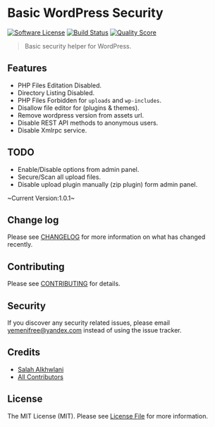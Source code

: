 # Basic WordPress Security

[![Software License][ico-license]](LICENSE.md)
[![Build Status][ico-build]][link-build]
[![Quality Score][ico-code-quality]][link-code-quality]


> Basic security helper for WordPress.

## Features
- PHP Files Editation Disabled.
- Directory Listing Disabled.
- PHP Files Forbidden for `uploads` and `wp-includes`.
- Disallow file editor for (plugins & themes).
- Remove wordpress version from assets url.
- Disable REST API methods to anonymous users.
- Disable Xmlrpc service.

## TODO
- Enable/Disable options from admin panel.
- Secure/Scan all upload files.
- Disable upload plugin manually (zip plugin) form admin panel.


~Current Version:1.0.1~


## Change log

Please see [CHANGELOG](CHANGELOG.md) for more information on what has changed recently.

## Contributing

Please see [CONTRIBUTING](CONTRIBUTING.md) for details.

## Security

If you discover any security related issues, please email yemenifree@yandex.com instead of using the issue tracker.

## Credits

- [Salah Alkhwlani][link-author]
- [All Contributors][link-contributors]

## License

The MIT License (MIT). Please see [License File](LICENSE.md) for more information.

[ico-license]: https://img.shields.io/badge/license-MIT-brightgreen.svg?style=flat-square
[ico-code-quality]: https://scrutinizer-ci.com/g/yemenifree/wp-security/badges/quality-score.png?b=master
[ico-build]: https://scrutinizer-ci.com/g/yemenifree/wp-security/badges/build.png?b=master

[link-author]: https://github.com/yemenifree
[link-contributors]: ../../contributors
[link-code-quality]: https://scrutinizer-ci.com/g/yemenifree/laravel-arabic-numbers-middleware/code-structure
[link-build]: https://scrutinizer-ci.com/g/yemenifree/wp-security/build-status/maste

